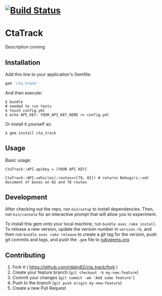 # [![Build Status](https://travis-ci.org/rdalin82/CtaTrack.svg?branch=master)](https://travis-ci.org/rdalin82/CtaTrack)

# CtaTrack

Description coming

## Installation

Add this line to your application's Gemfile:

```ruby
gem 'cta_track'
```

And then execute:

    $ bundle
    # needed to run tests 
    $ touch config.yml
    $ echo API_KEY: YOUR_API_KEY_HERE >> config.yml

Or install it yourself as:

    $ gem install cta_track

## Usage

Basic usage: 

`CtaTrack::API.apikey = [YOUR API KEY]` 

`CtaTrack::API.vehicles(:routes=>[78, 82]) # returns Nokogiri::xml document of buses on 82 and 78 routes`

## Development

After checking out the repo, run `bin/setup` to install dependencies. Then, run `bin/console` for an interactive prompt that will allow you to experiment.

To install this gem onto your local machine, run `bundle exec rake install`. To release a new version, update the version number in `version.rb`, and then run `bundle exec rake release` to create a git tag for the version, push git commits and tags, and push the `.gem` file to [rubygems.org](https://rubygems.org).

## Contributing

1. Fork it ( https://github.com/rdalin82/cta_track/fork )
2. Create your feature branch (`git checkout -b my-new-feature`)
3. Commit your changes (`git commit -am 'Add some feature'`)
4. Push to the branch (`git push origin my-new-feature`)
5. Create a new Pull Request
